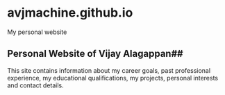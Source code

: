 # avjmachine.github.io
My personal website

## Personal Website of Vijay Alagappan##

This site contains information about my career goals, past professional experience, my educational qualifications, my projects, personal interests and contact details.


